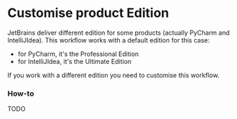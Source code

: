 # Customise product Edition

JetBrains deliver different edition for some products (actually PyCharm and IntelliJIdea). This workflow works with a default edition for this case:

- for PyCharm, it's the Professional Edition
- for IntelliJIdea, it's the Ultimate Edition

If you work with a different edition you need to customise this workflow.

### How-to

TODO
